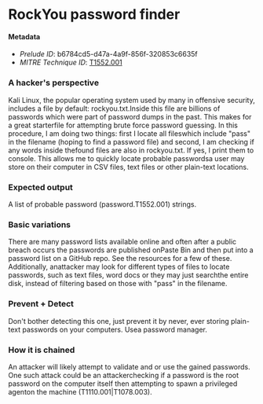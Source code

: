 
# RockYou password finder

#### Metadata

- *Prelude ID*: b6784cd5-d47a-4a9f-856f-320853c6635f
- *MITRE Technique ID*: [T1552.001](https://attack.mitre.org/techniques/T1552/001)

### A hacker's perspective

Kali Linux, the popular operating system used by many in offensive security, includes a file by default: rockyou.txt.Inside this file are billions of passwords which were part of password dumps in the past. This makes for a great starterfile for attempting brute force password guessing. In this procedure, I am doing two things: first I locate all fileswhich include "pass" in the filename (hoping to find a password file) and second, I am checking if any words inside thefound files are also in rockyou.txt. If yes, I print them to console. This allows me to quickly locate probable passwordsa user may store on their computer in CSV files, text files or other plain-text locations.

### Expected output

A list of probable password (password.T1552.001) strings.

### Basic variations

There are many password lists available online and often after a public breach occurs the passwords are published onPaste Bin and then put into a password list on a GitHub repo. See the resources for a few of these. Additionally, anattacker may look for different types of files to locate passwords, such as text files, word docs or they may just searchthe entire disk, instead of filtering based on those with "pass" in the filename.

### Prevent + Detect

Don't bother detecting this one, just prevent it by never, ever storing plain-text passwords on your computers. Usea password manager.

### How it is chained

An attacker will likely attempt to validate and or use the gained passwords. One such attack could be an attackerchecking if a password is the root password on the computer itself then attempting to spawn a privileged agenton the machine (T1110.001|T1078.003).
